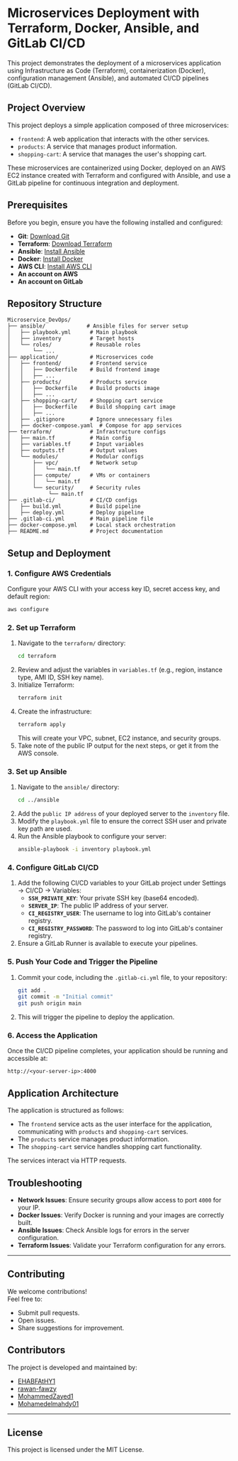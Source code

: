 
# Microservices Deployment with Terraform, Docker, Ansible, and GitLab CI/CD

This project demonstrates the deployment of a microservices application using Infrastructure as Code (Terraform), containerization (Docker), configuration management (Ansible), and automated CI/CD pipelines (GitLab CI/CD).

## Project Overview

This project deploys a simple application composed of three microservices:
-   `frontend`: A web application that interacts with the other services.
-   `products`: A service that manages product information.
-   `shopping-cart`: A service that manages the user's shopping cart.

These microservices are containerized using Docker, deployed on an AWS EC2 instance created with Terraform and configured with Ansible, and use a GitLab pipeline for continuous integration and deployment.

## Prerequisites

Before you begin, ensure you have the following installed and configured:

-   **Git**: [Download Git](https://git-scm.com/downloads)
-   **Terraform**: [Download Terraform](https://www.terraform.io/downloads)
-   **Ansible**: [Install Ansible](https://docs.ansible.com/ansible/latest/installation_guide/index.html)
-   **Docker**: [Install Docker](https://docs.docker.com/get-docker/)
-   **AWS CLI**: [Install AWS CLI](https://docs.aws.amazon.com/cli/latest/userguide/install-cliv2.html)
-   **An account on AWS**
-   **An account on GitLab**

## Repository Structure

```plaintext
Microservice_DevOps/
├── ansible/             # Ansible files for server setup
│   ├── playbook.yml      # Main playbook
│   ├── inventory         # Target hosts
│   └── roles/            # Reusable roles
│       └── ...
├── application/          # Microservices code
│   ├── frontend/         # Frontend service
│   │   ├── Dockerfile    # Build frontend image
│   │   ├── ...
│   ├── products/         # Products service
│   │   ├── Dockerfile    # Build products image
│   │   ├── ...
│   ├── shopping-cart/    # Shopping cart service
│   │   ├── Dockerfile    # Build shopping cart image
│   │   ├── ...
│   ├── .gitignore        # Ignore unnecessary files
│   ├── docker-compose.yaml  # Compose for app services
├── terraform/            # Infrastructure configs
│   ├── main.tf           # Main config
│   ├── variables.tf      # Input variables
│   ├── outputs.tf        # Output values
│   └── modules/          # Modular configs
│       ├── vpc/          # Network setup
│       │   └── main.tf
│       ├── compute/      # VMs or containers
│       │   └── main.tf
│       └── security/     # Security rules
│            └── main.tf
├── .gitlab-ci/           # CI/CD configs
│   ├── build.yml         # Build pipeline
│   ├── deploy.yml        # Deploy pipeline
├── .gitlab-ci.yml        # Main pipeline file
├── docker-compose.yml    # Local stack orchestration
├── README.md             # Project documentation

```


## Setup and Deployment

### 1. Configure AWS Credentials

Configure your AWS CLI with your access key ID, secret access key, and default region:
```bash
aws configure
```

### 2. Set up Terraform

1.  Navigate to the `terraform/` directory:
    ```bash
    cd terraform
    ```
2.  Review and adjust the variables in `variables.tf` (e.g., region, instance type, AMI ID, SSH key name).
3.  Initialize Terraform:
    ```bash
    terraform init
    ```
4.  Create the infrastructure:
    ```bash
    terraform apply
    ```
    This will create your VPC, subnet, EC2 instance, and security groups.
5.  Take note of the public IP output for the next steps, or get it from the AWS console.

### 3. Set up Ansible

1.  Navigate to the `ansible/` directory:
    ```bash
    cd ../ansible
    ```
2.  Add the `public IP address` of your deployed server to the `inventory` file.
3.  Modify the `playbook.yml` file to ensure the correct SSH user and private key path are used.
4.  Run the Ansible playbook to configure your server:
    ```bash
    ansible-playbook -i inventory playbook.yml
    ```

### 4. Configure GitLab CI/CD

1.  Add the following CI/CD variables to your GitLab project under Settings -> CI/CD -> Variables:
    -   **`SSH_PRIVATE_KEY`**: Your private SSH key (base64 encoded).
    -   **`SERVER_IP`**: The public IP address of your server.
    -   **`CI_REGISTRY_USER`**: The username to log into GitLab's container registry.
    -   **`CI_REGISTRY_PASSWORD`**: The password to log into GitLab's container registry.
2.  Ensure a GitLab Runner is available to execute your pipelines.

### 5. Push Your Code and Trigger the Pipeline

1.  Commit your code, including the `.gitlab-ci.yml` file, to your repository:
    ```bash
    git add .
    git commit -m "Initial commit"
    git push origin main
    ```
2.  This will trigger the pipeline to deploy the application.

### 6. Access the Application

Once the CI/CD pipeline completes, your application should be running and accessible at:
```
http://<your-server-ip>:4000
```

## Application Architecture

The application is structured as follows:
-   The `frontend` service acts as the user interface for the application, communicating with `products` and `shopping-cart` services.
-   The `products` service manages product information.
-   The `shopping-cart` service handles shopping cart functionality.

The services interact via HTTP requests.

## Troubleshooting

-   **Network Issues**: Ensure security groups allow access to port `4000` for your IP.
-   **Docker Issues**: Verify Docker is running and your images are correctly built.
-   **Ansible Issues**: Check Ansible logs for errors in the server configuration.
-   **Terraform Issues**: Validate your Terraform configuration for any errors.

---

## Contributing  
We welcome contributions!  
Feel free to:  
- Submit pull requests.  
- Open issues.  
- Share suggestions for improvement.  

## Contributors  
The project is developed and maintained by:  
- [EHABFAtHY1](https://github.com/EHABFAtHY1)  
- [rawan-fawzy](https://github.com/rawan-fawzy)  
- [MohammedZayed1](https://github.com/MohammedZayed1)  
- [Mohamedelmahdy01](https://github.com/Mohamedelmahdy01)  

---

## License

This project is licensed under the MIT License.
